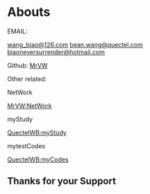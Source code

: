 # Abouts <!-- {docsify-ignore-all} -->

EMAIL: 

[wang_biao@126.com]()
[bean.wang@quectel.com]()
[biaoneversurrender@hotmail.com]()

Github: [MrVW](https://github.com/MrVW)  

Other related:

NetWork

[MrVW:NetWork](MrVW.github.io/NetWork/)

myStudy

[QuectelWB:myStudy](QuectelWB.github.io/myStudy)

mytestCodes

[QuectelWB:myCodes](QuectelWB.github.io/myCodes)


## Thanks for your Support

